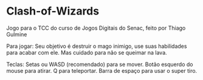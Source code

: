 Clash-of-Wizards
================
Jogo para o TCC do curso de Jogos Digitais do Senac, feito por Thiago Gulmine

Para jogar:
Seu objetivo é destruir o mago inimigo, use suas habilidades para acabar com ele. Mas cuidado para não se queimar na lava.

Teclas:
Setas ou WASD (recomendado) para se mover.
Botão esquerdo do mouse para atirar.
Q para teleportar.
Barra de espaço para usar o super tiro.
